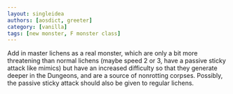 ```yaml
---
layout: singleidea
authors: [aosdict, greeter]
category: [vanilla]
tags: [new monster, F monster class]
---
```

Add in master lichens as a real monster, which are only a bit more threatening than normal lichens (maybe speed 2 or 3, have a passive sticky attack like mimics) but have an increased difficulty so that they generate deeper in the Dungeons, and are a source of nonrotting corpses. Possibly, the passive sticky attack should also be given to regular lichens.
